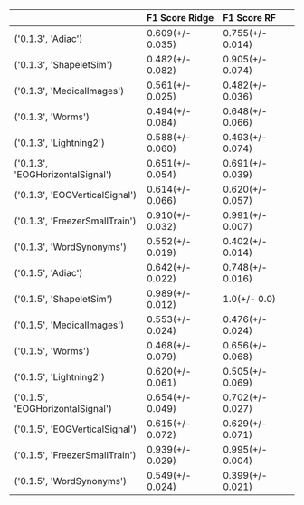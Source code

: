 |                                  | F1 Score Ridge   | F1 Score RF      |
|:---------------------------------|:-----------------|:-----------------|
| ('0.1.3', 'Adiac')               | 0.609(+/- 0.035) | 0.755(+/- 0.014) |
| ('0.1.3', 'ShapeletSim')         | 0.482(+/- 0.082) | 0.905(+/- 0.074) |
| ('0.1.3', 'MedicalImages')       | 0.561(+/- 0.025) | 0.482(+/- 0.036) |
| ('0.1.3', 'Worms')               | 0.494(+/- 0.084) | 0.648(+/- 0.066) |
| ('0.1.3', 'Lightning2')          | 0.588(+/- 0.060) | 0.493(+/- 0.074) |
| ('0.1.3', 'EOGHorizontalSignal') | 0.651(+/- 0.054) | 0.691(+/- 0.039) |
| ('0.1.3', 'EOGVerticalSignal')   | 0.614(+/- 0.066) | 0.620(+/- 0.057) |
| ('0.1.3', 'FreezerSmallTrain')   | 0.910(+/- 0.032) | 0.991(+/- 0.007) |
| ('0.1.3', 'WordSynonyms')        | 0.552(+/- 0.019) | 0.402(+/- 0.014) |
| ('0.1.5', 'Adiac')               | 0.642(+/- 0.022) | 0.748(+/- 0.016) |
| ('0.1.5', 'ShapeletSim')         | 0.989(+/- 0.012) | 1.0(+/- 0.0)     |
| ('0.1.5', 'MedicalImages')       | 0.553(+/- 0.024) | 0.476(+/- 0.024) |
| ('0.1.5', 'Worms')               | 0.468(+/- 0.079) | 0.656(+/- 0.068) |
| ('0.1.5', 'Lightning2')          | 0.620(+/- 0.061) | 0.505(+/- 0.069) |
| ('0.1.5', 'EOGHorizontalSignal') | 0.654(+/- 0.049) | 0.702(+/- 0.027) |
| ('0.1.5', 'EOGVerticalSignal')   | 0.615(+/- 0.072) | 0.629(+/- 0.071) |
| ('0.1.5', 'FreezerSmallTrain')   | 0.939(+/- 0.029) | 0.995(+/- 0.004) |
| ('0.1.5', 'WordSynonyms')        | 0.549(+/- 0.024) | 0.399(+/- 0.021) |